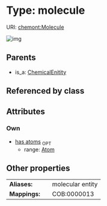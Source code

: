 
# Type: molecule




URI: [chemont:Molecule](http://w3id.org/chemontMolecule)


![img](http://yuml.me/diagram/nofunky;dir:TB/class/[Atom]<has%20atoms%200..1-++[Molecule],[ChemicalEnitity]^-[Molecule],[ChemicalEnitity],[Atom])

## Parents

 *  is_a: [ChemicalEnitity](ChemicalEnitity.md)

## Referenced by class


## Attributes


### Own

 * [has atoms](has_atoms.md)  <sub>OPT</sub>
    * range: [Atom](Atom.md)

## Other properties

|  |  |  |
| --- | --- | --- |
| **Aliases:** | | molecular entity |
| **Mappings:** | | COB:0000013 |

